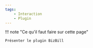```yaml
---
tags:
    - Interaction
    - Plugin 
---
```


!!! note "Ce qu'il faut faire sur cette page"

    Présenter le plugin BizBill   
